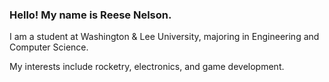 ### Hello! My name is Reese Nelson.

I am a student at Washington & Lee University, majoring in Engineering and Computer Science.

My interests include rocketry, electronics, and game development.
